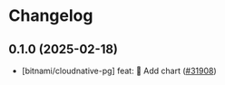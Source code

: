 # Changelog

## 0.1.0 (2025-02-18)

* [bitnami/cloudnative-pg] feat: :tada: Add chart ([#31908](https://github.com/bitnami/charts/pull/31908))
